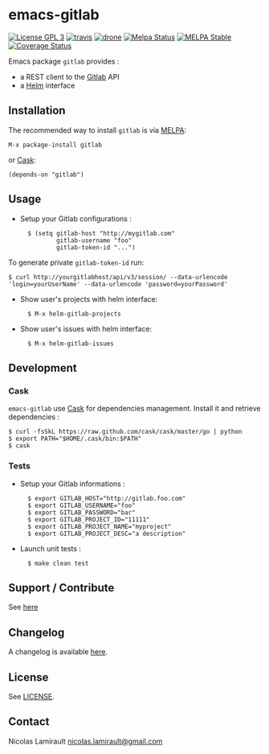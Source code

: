 # emacs-gitlab

[![License GPL 3][badge-license]][LICENSE]
[![travis][badge-travis]][travis]
[![drone][badge-drone]][drone]
[![Melpa Status](http://melpa.milkbox.net/packages/gitlab-badge.svg)](http://melpa.milkbox.net/#/gitlab)
[![MELPA Stable](http://stable.melpa.org/packages/gitlab-badge.svg)](http://stable.melpa.org/#/gitlab)
[![Coverage Status](https://coveralls.io/repos/nlamirault/emacs-gitlab/badge.png)](https://coveralls.io/r/nlamirault/emacs-gitlab)


Emacs package `gitlab` provides :
* a REST client to the [Gitlab][] API
* a [Helm][] interface

## Installation

The recommended way to install ``gitlab`` is via [MELPA][]:

    M-x package-install gitlab

or [Cask][]:

	(depends-on "gitlab")


## Usage

* Setup your Gitlab configurations :

        $ (setq gitlab-host "http://mygitlab.com"
                gitlab-username "foo"
                gitlab-token-id "...")

To generate private ``gitlab-token-id`` run:

```
$ curl http://yourgitlabhost/api/v3/session/ --data-urlencode 'login=yourUserName' --data-urlencode 'password=yourPassword'
```


* Show user's projects with helm interface:

        $ M-x helm-gitlab-projects

* Show user's issues with helm interface:

        $ M-x helm-gitlab-issues


## Development

### Cask

``emacs-gitlab`` use [Cask][] for dependencies
management. Install it and retrieve dependencies :

    $ curl -fsSkL https://raw.github.com/cask/cask/master/go | python
    $ export PATH="$HOME/.cask/bin:$PATH"
    $ cask


### Tests

* Setup your Gitlab informations :

        $ export GITLAB_HOST="http://gitlab.foo.com"
        $ export GITLAB_USERNAME="foo"
        $ export GITLAB_PASSWORD="bar"
        $ export GITLAB_PROJECT_ID="11111"
        $ export GITLAB_PROJECT_NAME="myproject"
        $ export GITLAB_PROJECT_DESC="a description"

* Launch unit tests :

        $ make clean test


## Support / Contribute

See [here](CONTRIBUTING.md)



## Changelog

A changelog is available [here](ChangeLog.md).


## License

See [LICENSE](LICENSE).


## Contact

Nicolas Lamirault <nicolas.lamirault@gmail.com>

[emacs-gitlab]: https://github.com/nlamirault/emacs-gitlab
[badge-license]: https://img.shields.io/badge/license-GPL_2-green.svg?style=flat
[LICENSE]: https://github.com/nlamirault/emacs-gitlab/blob/master/LICENSE
[travis]: https://travis-ci.org/nlamirault/emacs-gitlab
[badge-travis]: http://img.shields.io/travis/nlamirault/emacs-gitlab.svg?style=flat
[badge-drone]: https://drone.io/github.com/nlamirault/emacs-gitlab/status.png
[drone]: https://drone.io/github.com/nlamirault/emacs-gitlab/latest
[GNU Emacs]: https://www.gnu.org/software/emacs/
[MELPA]: http://melpa.milkbox.net/
[Cask]: http://cask.github.io/
[Issue tracker]: https://github.com/nlamirault/emacs-gitlab/issues

[Gitlab]: https://www.gitlab.com/
[Helm]: https://github.com/emacs-helm/helm
